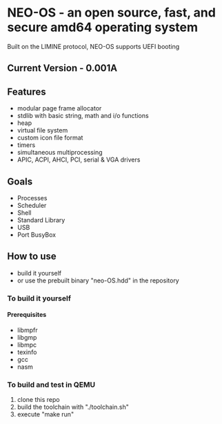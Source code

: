 # NEO-OS - an open source, fast, and secure amd64 operating system

Built on the LIMINE protocol, NEO-OS supports UEFI booting

## Current Version - 0.001A

## Features

* modular page frame allocator
* stdlib with basic string, math and i/o functions
* heap
* virtual file system
* custom icon file format
* timers
* simultaneous multiprocessing
* APIC, ACPI, AHCI, PCI, serial & VGA drivers

## Goals

* Processes
* Scheduler
* Shell
* Standard Library
* USB
* Port BusyBox

## How to use

- build it yourself 
- or use the prebuilt binary "neo-OS.hdd" in the repository

### To build it yourself

#### Prerequisites

- libmpfr
- libgmp
- libmpc
- texinfo
- gcc
- nasm

### To build and test in QEMU

1. clone this repo
2. build the toolchain with "./toolchain.sh"
2. execute "make run"

